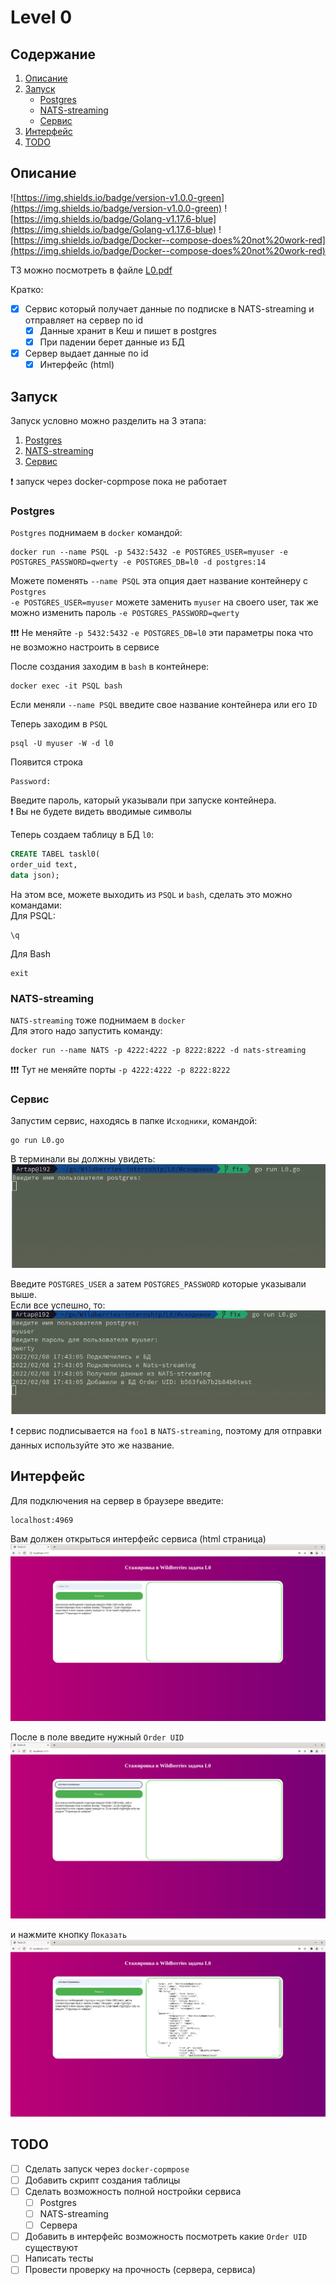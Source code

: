 # Level 0
## Содержание
1. [Описание](#описание)
2. [Запуск](#запуск)  
    * [Postgres](#postgres)
    * [NATS-streaming](#nats-streaming)
    * [Сервис](#сервис)  
3. [Интерфейс](#интерфейс)
4. [TODO](#todo)

## Описание
![https://img.shields.io/badge/version-v1.0.0-green](https://img.shields.io/badge/version-v1.0.0-green) ![https://img.shields.io/badge/Golang-v1.17.6-blue](https://img.shields.io/badge/Golang-v1.17.6-blue) ![https://img.shields.io/badge/Docker--compose-does%20not%20work-red](https://img.shields.io/badge/Docker--compose-does%20not%20work-red)

ТЗ можно посмотреть в файле [L0.pdf](L0.pdf)

Кратко:
- [x] Сервис который получает данные по подписке в NATS-streaming и отправляет на сервер по id
  - [x] Данные хранит в Кеш и пишет в postgres
  - [x] При падении берет данные из БД
- [x] Сервер выдает данные по id
  - [x] Интерфейс (html)

## Запуск
Запуск условно можно разделить на 3 этапа:
1. [Postgres](#postgres)
2. [NATS-streaming](#nats-streaming)
3. [Сервис](#сервис)

:exclamation: запуск через docker-copmpose пока не работает
### Postgres
`Postgres` поднимаем в `docker` командой:
```
docker run --name PSQL -p 5432:5432 -e POSTGRES_USER=myuser -e POSTGRES_PASSWORD=qwerty -e POSTGRES_DB=l0 -d postgres:14
```
Можете поменять `--name PSQL` эта опция дает название контейнеру с `Postgres`  
`-e POSTGRES_USER=myuser` можете заменить `myuser` на своего user, так же можно изменить пароль `-e POSTGRES_PASSWORD=qwerty`

:exclamation::exclamation::exclamation: Не меняйте `-p 5432:5432` `-e POSTGRES_DB=l0` эти параметры пока что не возможно настроить в сервисе

После создания заходим в `bash` в контейнере:
```
docker exec -it PSQL bash
```
Если меняли `--name PSQL` введите свое название контейнера или его `ID`

Теперь заходим в `PSQL`
```
psql -U myuser -W -d l0
```
Появится строка
```
Password: 
```
Введите пароль, каторый указывали при запуске контейнера.  
:exclamation: Вы не будете видеть вводимые символы

Теперь создаем таблицу в БД `l0`:
```SQL
CREATE TABEL taskl0(
order_uid text,
data json);
```
На этом все, можете выходить из `PSQL` и `bash`, сделать это можно командами:  
Для PSQL:
```
\q
```
Для Bash
```
exit
```

### NATS-streaming
`NATS-streaming` тоже поднимаем в `docker`  
Для этого надо запустить команду:
```
docker run --name NATS -p 4222:4222 -p 8222:8222 -d nats-streaming 
```

:exclamation::exclamation::exclamation: Тут не меняйте порты `-p 4222:4222 -p 8222:8222`
### Сервис

Запустим сервис, находясь в папке `Исходники`, командой:
```
go run L0.go
``` 
В терминали вы должны увидеть:  
![Alt-текс](png/%D0%A1%D0%BD%D0%B8%D0%BC%D0%BE%D0%BA%20%D1%8D%D0%BA%D1%80%D0%B0%D0%BD%D0%B0%20%D0%BE%D1%82%202022-02-08%2017-33-39.png)

Введите `POSTGRES_USER` а затем `POSTGRES_PASSWORD` которые указывали выше.  
Если все успешно, то:  
![Alt-текс](png/Снимок%20экрана%20от%202022-02-08%2017-43-50.png)

:exclamation: сервис подписывается на `foo1` в `NATS-streaming`, поэтому для отправки данных используйте это же название.

## Интерфейс
Для подключения на сервер в браузере введите:
```
localhost:4969
```

Вам должен открыться интерфейс сервиса (html страница) 
![Alt-текс](png/Снимок%20экрана%20от%202022-02-08%2017-56-24.png)

После в поле введите нужный `Order UID`
![Alt-текс](png/Снимок%20экрана%20от%202022-02-08%2017-56-30.png)

и нажмите кнопку `Показать`
![Alt-текс](png/Снимок%20экрана%20от%202022-02-08%2017-56-36.png)

## TODO

- [ ] Сделать запуск через `docker-copmpose`
- [ ] Добавить скрипт создания таблицы
- [ ] Сделать возможность полной ностройки сервиса
  - [ ] Postgres
  - [ ] NATS-streaming
  - [ ] Сервера
- [ ] Добавить в интерфейс возможность посмотреть какие `Order UID` существуют
- [ ] Написать тесты
- [ ] Провести проверку на прочность (сервера, сервиса)
